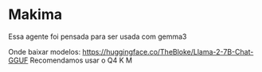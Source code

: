 # Makima

Essa agente foi pensada para ser usada com gemma3


Onde baixar modelos: https://huggingface.co/TheBloke/Llama-2-7B-Chat-GGUF
Recomendamos usar o Q4 K M
